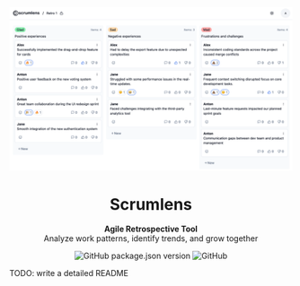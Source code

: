 <p align="center">
  <img src="./preview.png">
</p>

<h1 align="center">Scrumlens</h1>

<p align="center">
  <strong>Agile Retrospective Tool</strong>
  <br>
  Analyze work patterns, identify trends, and grow together
</p>

<p align="center">
  <img alt="GitHub package.json version" src="https://img.shields.io/github/package-json/v/scrumlens/scrumlens">
  <img alt="GitHub" src="https://img.shields.io/github/license/scrumlens/scrumlens">
</p>

TODO: write a detailed README